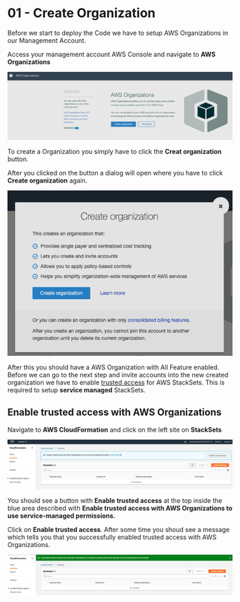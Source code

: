 # 01 - Create Organization

Before we start to deploy the Code we have to setup AWS Organizations in our Management Account.

Access your management account AWS Console and navigate to **AWS Organizations**

![aws-organizations](../imnages/../images/aws_organizations.png)

To create a Organization you simply have to click the **Creat organization** button.

After you clicked on the button a dialog will open where you have to click **Create organization** again.

![create-organizations](../imnages/../images/create_organization.png)

After this you should have a AWS Organization with All Feature enabled. Before we can go to the next step and invite accounts into the new created organization we have to enable [trusted access](https://docs.aws.amazon.com/AWSCloudFormation/latest/UserGuide/stacksets-orgs-enable-trusted-access.html) for AWS StackSets. This is required to setup **service managed** StackSets.

## Enable trusted access with AWS Organizations

Navigate to **AWS CloudFormation** and click on the left site on **StackSets**

![trusted_access_1](../imnages/../images/trusted_access_1.png)

You should see a button with **Enable trusted access** at the top inside the blue area described with **Enable trusted access with AWS Organizations to use service-managed permissions.**

Click on **Enable trusted access**. After some time you shoud see a message which tells you that you successfully enabled trusted access with AWS Organizations.

![trusted_access_2](../imnages/../images/trusted_access_2.png)